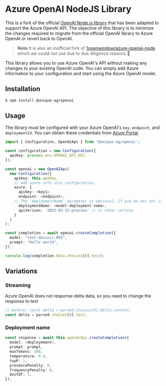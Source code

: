 # Azure OpenAI NodeJS Library

This is a fork of the official [OpenAI Node.js library](https://github.com/openai/openai-node) that has been adapted to support the Azure OpenAI API. The objective of this library is to minimize the changes required to migrate from the official OpenAI library to Azure OpenAI or revert back to OpenAI.

> **Note**
> It is also an inofficial fork of [1openwindow/azure-openai-node](https://github.com/1openwindow/azure-openai-node) which we could not use due to due diligence reasons 🥇 

This library allows you to use Azure OpenAI's API without making any changes to your existing OpenAI code. You can simply add Azure information to your configuration and start using the Azure OpenAI model.

## Installation

```bash
$ npm install @unique-ag/openai
```

## Usage

The library must be configured with your Azure OpenAI's `key`, `endpoint`, and `deploymentId`. You can obtain these credentials from [Azure Portal](https://portal.azure.com).

```ts
import { Configuration, OpenAIApi } from '@unique-ag/openai';

const configuration = new Configuration({
  apiKey: process.env.OPENAI_API_KEY,
});

const openai = new OpenAIApi(
  new Configuration({
    apiKey: this.apiKey,
    // add azure info into configuration
    azure: {
      apiKey: <key1>
      endpoint: <endpoint>,
    // The `deploymentName` parameter is optional; if you do not set it, you need to put it in the request parameter
      deploymentName: <model-deployment-name>,
      apiVerison: '2023-03-15-preview' // or other version
    }
  )
);

const completion = await openai.createCompletion({
  model: "text-davinci-003",
  prompt: "Hello world",
});

console.log(completion.data.choices[0].text);

```

## Variations
### Streaming
Azure OpenAI does not response delta data, so you need to change the response to text
```ts
// before: const delta = parsed.choices[0].delta.content;
const delta = parsed.choices[0].text;
```

### Deployment name
```ts
const response = await this.openAiApi.createCompletion({
  model: <deployement>,
  prompt: prompt,
  maxTokens: 100,
  temperature: 0.9,
  topP: 1,
  presencePenalty: 0,
  frequencyPenalty: 0,
  bestOf: 1,
});
```